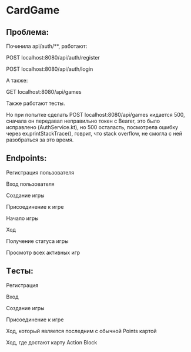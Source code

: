 ﻿# CardGame

## Проблема:

Починила api/auth/**, работают: 

POST localhost:8080/api/auth/register 

POST localhost:8080/api/auth/login

А также:

GET localhost:8080/api/games

Также работают тесты.

Но при попытке сделать POST localhost:8080/api/games кидается 500, сначала он передавал неправильно токен с Bearer, это было исправлено (AuthService.kt), но 500 осталасть, посмотрела ошибку через ex.printStackTrace(), говрит, что stack overflow, не смогла с ней разобраться за это время.

## Endpoints: 

Регистрация пользователя

Вход пользователя

Создание игры

Присоединение к игре

Начало игры

Ход

Получение статуса игры

Просмотр всех активных игр

## Tесты:

Регистрация

Вход

Создание игры

Присоединение к игре

Ход, который является последним с обычной Points картой

Ход, где достают карту Action Block

